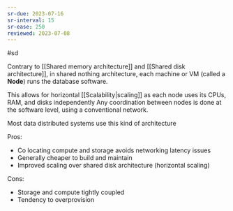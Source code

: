 ```yaml
---
sr-due: 2023-07-16
sr-interval: 15
sr-ease: 250
reviewed: 2023-07-08
---
```


#sd

Contrary to [[Shared memory architecture]] and [[Shared disk architecture]], in shared nothing architecture, each machine or VM (called a **Node**) runs the database software.

This allows for horizontal [[Scalability|scaling]] as each node uses its CPUs, RAM, and disks independently Any coordination between nodes is done at the software level, using a conventional network.

Most data distributed systems use this kind of architecture

Pros:

- Co locating compute and storage avoids networking latency issues
- Generally cheaper to build and maintain
- Improved scaling over shared disk architecture (horizontal scaling)

Cons:

- Storage and compute tightly coupled
- Tendency to overprovision
